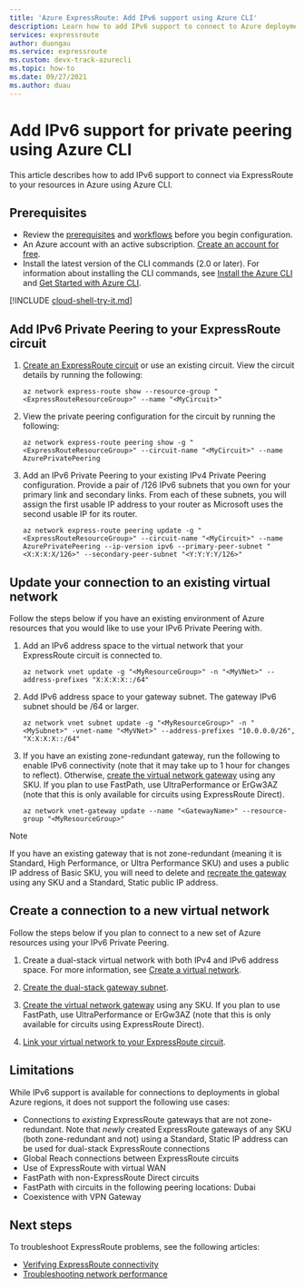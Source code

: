 ```yaml
---
title: 'Azure ExpressRoute: Add IPv6 support using Azure CLI'
description: Learn how to add IPv6 support to connect to Azure deployments using Azure CLI.
services: expressroute
author: duongau
ms.service: expressroute
ms.custom: devx-track-azurecli
ms.topic: how-to
ms.date: 09/27/2021
ms.author: duau
---
```


# Add IPv6 support for private peering using Azure CLI

This article describes how to add IPv6 support to connect via ExpressRoute to your resources in Azure using Azure CLI.

## Prerequisites

* Review the [prerequisites](expressroute-prerequisites.md) and [workflows](expressroute-workflows.md) before you begin configuration.
* An Azure account with an active subscription. [Create an account for free](https://azure.microsoft.com/free/?WT.mc_id=A261C142F).
* Install the latest version of the CLI commands (2.0 or later). For information about installing the CLI commands, see [Install the Azure CLI](/cli/azure/install-azure-cli) and [Get Started with Azure CLI](/cli/azure/get-started-with-azure-cli).

[!INCLUDE [cloud-shell-try-it.md](../../includes/cloud-shell-try-it.md)]

## Add IPv6 Private Peering to your ExpressRoute circuit

1. [Create an ExpressRoute circuit](howto-circuit-cli.md) or use an existing circuit. View the circuit details by running the following:

    ```azurecli-interactive
    az network express-route show --resource-group "<ExpressRouteResourceGroup>" --name "<MyCircuit>"
    ```

2. View the private peering configuration for the circuit by running the following:

    ```azurecli-interactive
    az network express-route peering show -g "<ExpressRouteResourceGroup>" --circuit-name "<MyCircuit>" --name AzurePrivatePeering
    ```

3. Add an IPv6 Private Peering to your existing IPv4 Private Peering configuration. Provide a pair of /126 IPv6 subnets that you own for your primary link and secondary links. From each of these subnets, you will assign the first usable IP address to your router as Microsoft uses the second usable IP for its router.

    ```azurecli-interactive
    az network express-route peering update -g "<ExpressRouteResourceGroup>" --circuit-name "<MyCircuit>" --name AzurePrivatePeering --ip-version ipv6 --primary-peer-subnet "<X:X:X:X/126>" --secondary-peer-subnet "<Y:Y:Y:Y/126>"
    ```

## Update your connection to an existing virtual network

Follow the steps below if you have an existing environment of Azure resources that you would like to use your IPv6 Private Peering with.

1. Add an IPv6 address space to the virtual network that your ExpressRoute circuit is connected to.

    ```azurecli-interactive
    az network vnet update -g "<MyResourceGroup>" -n "<MyVNet>" --address-prefixes "X:X:X:X::/64"
    ```

3. Add IPv6 address space to your gateway subnet. The gateway IPv6 subnet should be /64 or larger.

    ```azurecli-interactive
    az network vnet subnet update -g "<MyResourceGroup>" -n "<MySubnet>" -vnet-name "<MyVNet>" --address-prefixes "10.0.0.0/26", "X:X:X:X::/64"
    ```

4. If you have an existing zone-redundant gateway, run the following to enable IPv6 connectivity (note that it may take up to 1 hour for changes to reflect). Otherwise, [create the virtual network gateway](expressroute-howto-add-gateway-resource-manager.md) using any SKU. If you plan to use FastPath, use UltraPerformance or ErGw3AZ (note that this is only available for circuits using ExpressRoute Direct).

    ```azurecli-interactive
    az network vnet-gateway update --name "<GatewayName>" --resource-group "<MyResourceGroup>"
    ```
>[!NOTE]
> If you have an existing gateway that is not zone-redundant (meaning it is Standard, High Performance, or Ultra Performance SKU) and uses a public IP address of Basic SKU, you will need to delete and [recreate the gateway](expressroute-howto-add-gateway-resource-manager.md#add-a-gateway) using any SKU and a Standard, Static public IP address.

## Create a connection to a new virtual network

Follow the steps below if you plan to connect to a new set of Azure resources using your IPv6 Private Peering.

1. Create a dual-stack virtual network with both IPv4 and IPv6 address space. For more information, see [Create a virtual network](../virtual-network/quick-create-cli.md).

2. [Create the dual-stack gateway subnet](expressroute-howto-add-gateway-resource-manager.md#add-a-gateway).

3. [Create the virtual network gateway](expressroute-howto-add-gateway-resource-manager.md#add-a-gateway) using any SKU. If you plan to use FastPath, use UltraPerformance or ErGw3AZ (note that this is only available for circuits using ExpressRoute Direct).

4. [Link your virtual network to your ExpressRoute circuit](expressroute-howto-linkvnet-cli.md).

## Limitations
While IPv6 support is available for connections to deployments in global Azure regions, it does not support the following use cases:

* Connections to *existing* ExpressRoute gateways that are not zone-redundant. Note that *newly* created ExpressRoute gateways of any SKU (both zone-redundant and not) using  a Standard, Static IP address can be used for dual-stack ExpressRoute connections
* Global Reach connections between ExpressRoute circuits
* Use of ExpressRoute with virtual WAN
* FastPath with non-ExpressRoute Direct circuits
* FastPath with circuits in the following peering locations: Dubai
* Coexistence with VPN Gateway

## Next steps

To troubleshoot ExpressRoute problems, see the following articles:

* [Verifying ExpressRoute connectivity](expressroute-troubleshooting-expressroute-overview.md)
* [Troubleshooting network performance](expressroute-troubleshooting-network-performance.md)

